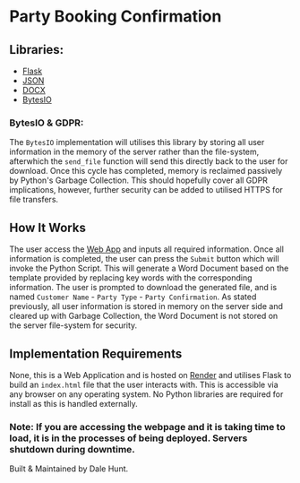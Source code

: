 # Party Booking Confirmation

## Libraries:
- [Flask](https://flask.palletsprojects.com/en/3.0.x/)
- [JSON](https://docs.python.org/3/library/json.html)
- [DOCX](https://pypi.org/project/python-docx/)
- [BytesIO](https://docs.python.org/3/library/io.html)

### BytesIO & GDPR:
The `BytesIO` implementation will utilises this library by storing all user information in the memory of the server rather than the file-system, afterwhich the `send_file` function will send this directly back to the user for download. Once this cycle has completed, memory is reclaimed passively by Python's Garbage Collection. This should hopefully cover all GDPR implications, however, further security can be added to utilised HTTPS for file transfers.

## How It Works

The user access the [Web App](partybookingsconfirmation.onrender.com) and inputs all required information. Once all information is completed, the user can press the `Submit` button which will invoke the Python Script. This will generate a Word Document based on the template provided by replacing key words with the corresponding information. The user is prompted to download the generated file, and is named `Customer Name` - `Party Type` - `Party Confirmation`. As stated previously, all user information is stored in memory on the server side and cleared up with Garbage Collection, the Word Document is not stored on the server file-system for security.

## Implementation Requirements

None, this is a Web Application and is hosted on [Render](https://render.com/) and utilises Flask to build an `index.html` file that the user interacts with. This is accessible via any browser on any operating system. No Python libraries are required for install as this is handled externally.

### Note: If you are accessing the webpage and it is taking time to load, it is in the processes of being deployed. Servers shutdown during downtime.

Built & Maintained by Dale Hunt.
